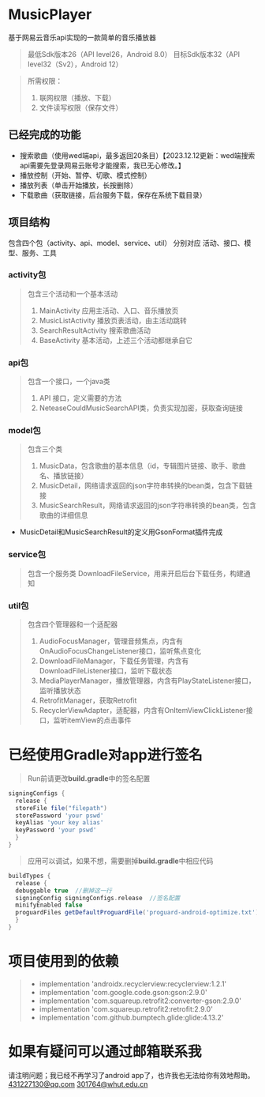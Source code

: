# MusicPlayer
基于网易云音乐api实现的一款简单的音乐播放器
>最低Sdk版本26（API level26，Android 8.0）
>目标Sdk版本32（API level32（Sv2），Android 12）

>所需权限：
>1. 联网权限（播放、下载）
>2. 文件读写权限（保存文件）
## 已经完成的功能
- 搜索歌曲（使用wed端api，最多返回20条目）【2023.12.12更新：wed端搜索api需要先登录网易云账号才能搜索，我已无心修改。】
- 播放控制（开始、暂停、切歌、模式控制）
- 播放列表（单击开始播放，长按删除）
- 下载歌曲（获取链接，后台服务下载，保存在系统下载目录）
## 项目结构
包含四个包（activity、api、model、service、util）
分别对应 活动、接口、模型、服务、工具
### activity包
> 包含三个活动和一个基本活动
> 1. MainActivity 应用主活动、入口、音乐播放页
> 2. MusicListActivity 播放页表活动，由主活动跳转
> 3. SearchResultActivity 搜索歌曲活动
> 4. BaseActivity 基本活动，上述三个活动都继承自它
### api包
>包含一个接口，一个java类
>1. API 接口，定义需要的方法
>2. NeteaseCouldMusicSearchAPI类，负责实现加密，获取查询链接
### model包
>包含三个类
>1. MusicData，包含歌曲的基本信息（id，专辑图片链接、歌手、歌曲名、播放链接）
>2. MusicDetail，网络请求返回的json字符串转换的bean类，包含下载链接
>3. MusicSearchResult，网络请求返回的json字符串转换的bean类，包含歌曲的详细信息
- MusicDetail和MusicSearchResult的定义用GsonFormat插件完成
### service包
>包含一个服务类
>DownloadFileService，用来开启后台下载任务，构建通知
### util包
>包含四个管理器和一个适配器
>1. AudioFocusManager，管理音频焦点，内含有OnAudioFocusChangeListener接口，监听焦点变化
>2. DownloadFileManager，下载任务管理，内含有DownloadFileListener接口，监听下载状态
>3. MediaPlayerManager，播放管理器，内含有PlayStateListener接口，监听播放状态
>4. RetrofitManager，获取Retrofit
>5. RecyclerViewAdapter，适配器，内含有OnItemViewClickListener接口，监听itemView的点击事件
# 已经使用Gradle对app进行签名
> Run前请更改**build.gradle**中的签名配置
```Groovy
signingConfigs {  
  release {  
  storeFile file("filepath")  
  storePassword 'your pswd'  
  keyAlias 'your key alias'  
  keyPassword 'your pswd'  
  }  
}
```
> 应用可以调试，如果不想，需要删掉**build.gradle**中相应代码
```Groovy
buildTypes {  
  release {  
  debuggable true  //删掉这一行
  signingConfig signingConfigs.release  //签名配置
  minifyEnabled false  
  proguardFiles getDefaultProguardFile('proguard-android-optimize.txt'), 'proguard-rules.pro'  
  }  
}
```
# 项目使用到的依赖
>- implementation 'androidx.recyclerview:recyclerview:1.2.1'  
>- implementation 'com.google.code.gson:gson:2.9.0'  
>- implementation 'com.squareup.retrofit2:converter-gson:2.9.0'  
>- implementation 'com.squareup.retrofit2:retrofit:2.9.0'  
>- implementation 'com.github.bumptech.glide:glide:4.13.2'
# 如果有疑问可以通过邮箱联系我
请注明问题；我已经不再学习了android app了，也许我也无法给你有效地帮助。
431227130@qq.com
301764@whut.edu.cn
